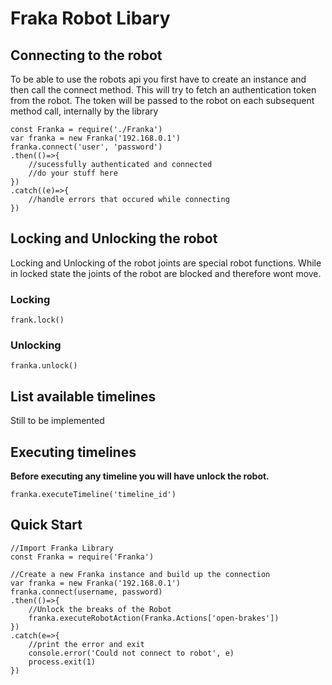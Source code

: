 # Fraka Robot Libary 

## Connecting to the robot
To be able to use the robots api you first have to create an instance
and then call the connect method.
This will try to fetch an authentication token from the robot. 
The token will be passed to the robot on each subsequent method call, internally by the library

``` node
const Franka = require('./Franka')
var franka = new Franka('192.168.0.1')
franka.connect('user', 'password')
.then(()=>{
	//sucessfully authenticated and connected
	//do your stuff here
})
.catch((e)=>{
	//handle errors that occured while connecting
})
```

## Locking and Unlocking the robot
Locking and Unlocking of the robot joints are special robot functions.
While in locked state the joints of the robot are blocked and therefore wont move. 

### Locking
``` node
frank.lock()
```

### Unlocking
``` node
franka.unlock()
```

## List available timelines
Still to be implemented

## Executing timelines
__Before executing any timeline you will have unlock the robot.__

``` node
franka.executeTimeline('timeline_id')
```

## Quick Start
``` node
//Import Franka Library
const Franka = require('Franka')

//Create a new Franka instance and build up the connection
var franka = new Franka('192.168.0.1')
franka.connect(username, password)
.then(()=>{
	//Unlock the breaks of the Robot
	franka.executeRobotAction(Franka.Actions['open-brakes'])
})
.catch(e=>{
	//print the error and exit
	console.error('Could not connect to robot', e)
	process.exit(1)
})
```
